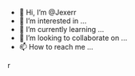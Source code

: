 - 👋 Hi, I’m @Jexerr
- 👀 I’m interested in ...
- 🌱 I’m currently learning ...
- 💞️ I’m looking to collaborate on ...
- 📫 How to reach me ...

<!---
Jexerr/Jexerr is a ✨ special ✨ repository because its `README.md` (this file) appears on your GitHub profile.
You can click the Preview link to take a look at your changes.
---> r
